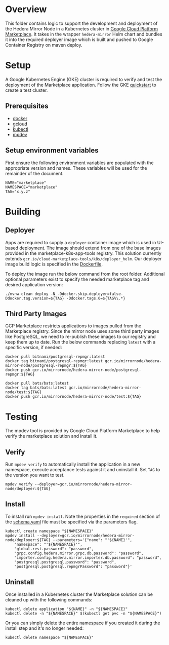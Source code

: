 # Overview

This folder contains logic to support the development and deployment of the Hedera Mirror Node in a Kubernetes cluster in [Google Cloud Platform Marketplace](https://console.cloud.google.com/marketplace).
It takes in the wrapper `hedera-mirror` Helm chart and bundles it into the required deployer image which is built and pushed to Google Container Registry on maven deploy.

# Setup

A Google Kubernetes Engine (GKE) cluster is required to verify and test the deployment of the Marketplace application. Follow the GKE
[quickstart](https://cloud.google.com/kubernetes-engine/docs/quickstart) to create a test cluster.

## Prerequisites

- [docker](https://docs.docker.com/install/)
- [gcloud](https://cloud.google.com/sdk/gcloud/)
- [kubectl](https://kubernetes.io/docs/tasks/tools/install-kubectl/)
- [mpdev](https://github.com/GoogleCloudPlatform/marketplace-k8s-app-tools/blob/master/docs/mpdev-references.md)

## Setup environment variables

First ensure the following environment variables are populated with the appropriate version and names.
These variables will be used for the remainder of the document.

    NAME="marketplace"
    NAMESPACE="marketplace"
    TAG="x.y.z"

# Building

## Deployer

Apps are required to supply a `deployer` container image which is used in UI-based deployment.
The image should extend from one of the base images provided in the marketplace-k8s-app-tools registry.
This solution currently extends `gcr.io/cloud-marketplace-tools/k8s/deployer_helm`. Our deployer image build logic
is specified in the [Dockerfile](Dockerfile).

To deploy the image run the below command from the root folder. Additional optional parameters exist to specify the
needed marketplace tag and desired application version:

    ./mvnw clean deploy -N -Ddocker.skip.deployer=false-Ddocker.tag.version=${TAG} -Ddocker.tags.0=${TAG%\.*} 

## Third Party Images

GCP Marketplace restricts applications to images pulled from the Marketplace registry. Since the mirror node uses some
third party images like PostgreSQL, we need to re-publish these images to our registry and keep them up to date. Run
the below commands replacing `latest` with a specific version, if needed:

    docker pull bitnami/postgresql-repmgr:latest
    docker tag bitnami/postgresql-repmgr:latest gcr.io/mirrornode/hedera-mirror-node/postgresql-repmgr:${TAG}
    docker push gcr.io/mirrornode/hedera-mirror-node/postgresql-repmgr:${TAG}

    docker pull bats/bats:latest
    docker tag bats/bats:latest gcr.io/mirrornode/hedera-mirror-node/test:${TAG}
    docker push gcr.io/mirrornode/hedera-mirror-node/test:${TAG}

# Testing

The mpdev tool is provided by Google Cloud Platform Marketplace to help verify the marketplace solution and install it.

## Verify

Run `mpdev verify` to automatically install the application in a new namespace, execute acceptance tests against it and uninstall it.
Set `TAG` to the version you want to test.

    mpdev verify --deployer=gcr.io/mirrornode/hedera-mirror-node/deployer:${TAG}

## Install

To install run `mpdev install`. Note the properties in the `required` section of the [schema.yaml](schema.yaml) file must be specified via the parameters flag.

    kubectl create namespace "${NAMESPACE}"
    mpdev install --deployer=gcr.io/mirrornode/hedera-mirror-node/deployer:${TAG} --parameters='{"name": "'${NAME}'",
        "namespace": "'${NAMESPACE}'",
        "global.rest.password": "password",
        "grpc.config.hedera.mirror.grpc.db.password": "password",
        "importer.config.hedera.mirror.importer.db.password": "password",
        "postgresql.postgresql.password": "password",
        "postgresql.postgresql.repmgrPassword": "password"}'

## Uninstall

Once installed in a Kubernetes cluster the Marketplace solution can be cleaned up with the following commands:

    kubectl delete application "${NAME}" -n "${NAMESPACE}"
    kubectl delete -n "${NAMESPACE}" $(kubectl get pvc -n "${NAMESPACE}")

Or you can simply delete the entire namespace if you created it during the install step and it's no longer needed:

    kubectl delete namespace "${NAMESPACE}"
